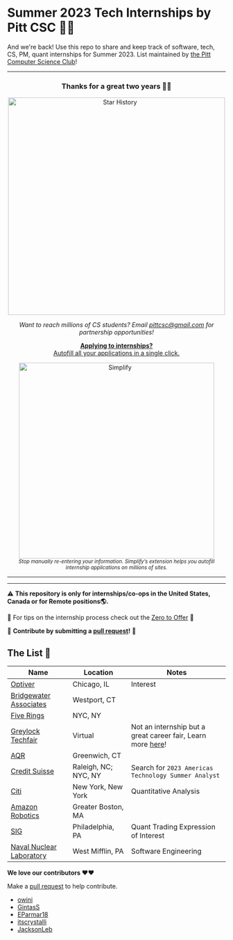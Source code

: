 # Summer 2023 Tech Internships by Pitt CSC 🌆🐢

And we're back! Use this repo to share and keep track of software, tech, CS, PM, quant internships for Summer 2023. List maintained by [the Pitt Computer Science Club](https://pittcsc.org/)!

---

<div align="center">
	<h3>
		Thanks for a great two years 💖💖
	</h3>
	<p>
		<img src="https://api.star-history.com/svg?repos=pittcsc/Summer2022-Internships&type=Date" width="500"  alt="Star History">
	</p>
	<i>Want to reach millions of CS students? Email <a href="mailto:pittcsc@gmail.com?subject=Sponsoring the CSC Internship Repo">pittcsc@gmail.com</a> for partnership opportunities!</i>
</div>
<div align="center">
	<p>
		<a href="https://simplify.jobs/?utm_source=pittcsc&utm_medium=internships_repo">
			<b>Applying to internships?</b>
			<br>
			Autofill all your applications in a single click.
			<br>
			<div>
				<img src="https://res.cloudinary.com/dpeo4xcnc/image/upload/v1636594918/simplify_pittcsc.png" width="450"  alt="Simplify">
			</div>
		</a>
		<sub><i>Stop manually re-entering your information. Simplify’s extension helps you autofill internship applications on millions of sites.</i></sub>
	</p>
</div>

---

---

:warning: **This repository is only for internships/co-ops in the United States, Canada or for Remote positions:earth_americas:.**

🧠 For tips on the internship process check out the [Zero to Offer](https://www.pittcs.wiki/zero-to-offer) 🧠

🙏 **Contribute by submitting a [pull request](https://github.com/susam/gitpr#create-pull-request)!** 🙏

## The List 👔

| Name                                                                                                                                         | Location             | Notes                                                                                                    |
| -------------------------------------------------------------------------------------------------------------------------------------------- | -------------------- | -------------------------------------------------------------------------------------------------------- |
| [Optiver](https://www.optiver.com/working-at-optiver/career-opportunities/5674025002/)                                                       | Chicago, IL          | Interest                                                                                                 |
| [Bridgewater Associates](https://boards.greenhouse.io/bridgewater89/jobs/4076389002)                                                         | Westport, CT         |                                                                                                          |
| [Five Rings](https://fiverings.avature.net/careers/FolderDetail/New-York-New-York-United-States-Quantitative-Trading-Intern-Summer-2023/586) | NYC, NY              |                                                                                                          |
| [Greylock Techfair](https://cvent.me/RLRe57?RefId=refWC2021)                                                                                 | Virtual              | Not an internship but a great career fair, Learn more [here](https://greylock.com/university-programs/)! |
| [AQR](https://careers.aqr.com/jobs/university-open-positions/greenwich-ct/2023-summer-internship-express-interest/2194349?gh_jid=2194349#/)  | Greenwich, CT        |                                                                                                          |
| [Credit Suisse](https://tas-creditsuisse.taleo.net/careersection/campus/moresearch.ftl)                                                      | Raleigh, NC; NYC, NY | Search for `2023 Americas Technology Summer Analyst`                                                     |
| [Citi](https://jobs.citi.com/job/new-york/quantitative-analysis-summer-analyst-north-america-2023/287/28553736048)                           | New York, New York   | Quantitative Analysis                                                                                    |
| [Amazon Robotics](https://www.amazon.jobs/en/jobs/1999770/amazon-robotics-software-development-engineer-sde-intern-summer-2023)              | Greater Boston, MA   |                                                                                                          |
| [SIG](https://careers.sig.com/job/6289/Trading-Intern-Summer-2023-Expression-of-Interest)                                                    | Philadelphia, PA     | Quant Trading Expression of Interest                                                                     |
| [Naval Nuclear Laboratory](https://navalnuclearlab.energy.gov/job-search/job-detail/?job-id=28984)                                           | West Mifflin, PA     | Software Engineering                                                                                     |

**We love our contributors ❤️❤️**

Make a [pull request](https://github.com/susam/gitpr#create-pull-request) to help contribute.

- [owini](https://github.com/owini)
- [GintasS](https://github.com/gintass)
- [EParmar18](https://github.com/EParmar18)
- [itscrystalli](https://github.com/itscrystalli)
- [JacksonLeb](https://github.com/JacksonLeb)
